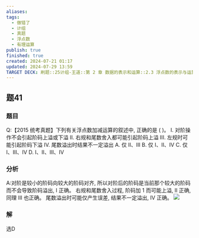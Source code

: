 ```yaml
---
aliases: 
tags:
  - 做错了
  - 计组
  - 真题
  - 浮点数
  - 有理运算
publish: true
finished: true
created: 2024-07-21 01:17
updated: 2024-07-29 13:59
TARGET DECK: 刷题::25计组-王道::第 2 章 数据的表示和运算::2.3 浮点数的表示与运算::题41
---
```


## 题41
### 题目
Q:【2015 统考真题】下列有关浮点数加减运算的叙述中, 正确的是 ( )。
I. 对阶操作不会引起阶码上溢或下溢
II. 右规和尾数舍入都可能引起阶码上溢
III. 左规时可能引起阶码下溢
IV. 尾数溢出时结果不一定溢出
A. 仅 II、III 
B. 仅 I、II、IV
C. 仅 I、III、IV 
D. I、II、III、IV
### 分析
A:对阶是较小的阶码向较大的阶码对齐, 所以对阶后的阶码是当前那个较大的阶码而不会导致阶码溢出, I 正确。
右规和尾数舍入过程, 阶码加 1 而可能上溢, II 正确, 同理 III 也正确。
尾数溢出时可能仅产生误差, 结果不一定溢出, IV 正确。
![](https://img.hwenyi.live/202407291403493.webp)
### 解
选D
